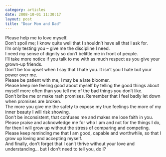 ```yaml
---
category: articles
date: 2008-10-01 11:30:17
layout: post
title: "Dear Mom and Dad"
---
```


<p>Please help me to love myself. <br />Don’t spoil me; I know quite well that I shouldn’t have all that I ask for.<br />I’m only testing you – give me the discipline I need.<br />I need my sense of dignity so don’t belittle me in front of people.<br />I’ll take more notice if you talk to me with as much respect as you give your grown-up friends.<br />Don’t be too upset when I say that I hate you. It isn’t you I hate but your power over me.<br />Please be patient with me, I may be a late bloomer.<br />Please keep me feeling good about myself by telling the good things about myself more often than you tell me of the bad things you don’t like.<br />Don’t bribe me or make rash promises. Remember that I feel badly let down when promises are broken.<br />The more you give me the safety to expose my true feelings the more of my inner beauty I will risk showing.<br />Don’t be inconsistent, that confuses me and makes me lose faith in you.<br />Please praise and acknowledge me for who I am and not for the things I do, for then I will grow up without the stress of comparing and competing.<br />Please keep reminding me that I am good, capable and worthwhile, so that I grow up loving and accepting myself.<br />And finally, don’t forget that I can’t thrive without your love and understanding… but I don’t need to tell you, do I?</p>
